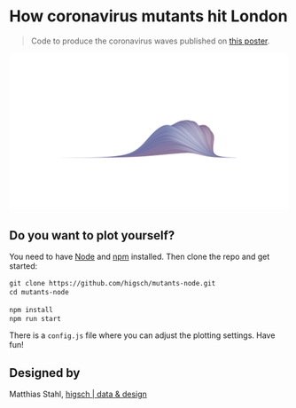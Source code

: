 # How coronavirus mutants hit London

> Code to produce the coronavirus waves published on [this poster](https://twitter.com/h_i_g_s_c_h/status/1362689307283247105?s=20).

![](output/B.1.177.png)


## Do you want to plot yourself?

You need to have [Node](https://nodejs.dev) and [npm](https://www.npmjs.com/get-npm) installed. Then clone the repo and get started:

```
git clone https://github.com/higsch/mutants-node.git
cd mutants-node

npm install
npm run start
```

There is a `config.js` file where you can adjust the plotting settings. Have fun!


## Designed by

Matthias Stahl, [higsch | data & design](https://higsch.com/)
